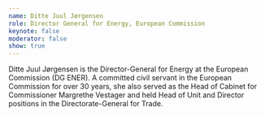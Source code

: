 ```yaml
---
name: Ditte Juul Jørgensen
role: Director General for Energy, European Commission
keynote: false
moderator: false
show: true
---
```


Ditte Juul Jørgensen is the Director-General for Energy at the European Commission (DG ENER). A committed civil servant in the European Commission for over 30 years, she also served as the Head of Cabinet for Commissioner Margrethe Vestager and held Head of Unit and Director positions in the Directorate-General for Trade.
